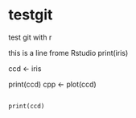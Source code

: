 # testgit
test git with r 

this is a line frome Rstudio
print(iris)

ccd <- iris

print(ccd)
 cpp <- plot(ccd)
 
 
``` {r, check1 echo= false }

print(ccd)

```

